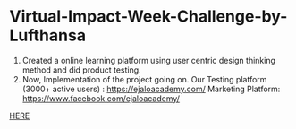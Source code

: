 # Virtual-Impact-Week-Challenge-by-Lufthansa
1. Created a online learning platform using user centric design thinking method and did product testing.
2. Now, Implementation of the project going on.
Our Testing platform (3000+ active users) : https://ejaloacademy.com/
Marketing Platform: https://www.facebook.com/ejaloacademy/

[HERE](CERTIFICATE.png)
